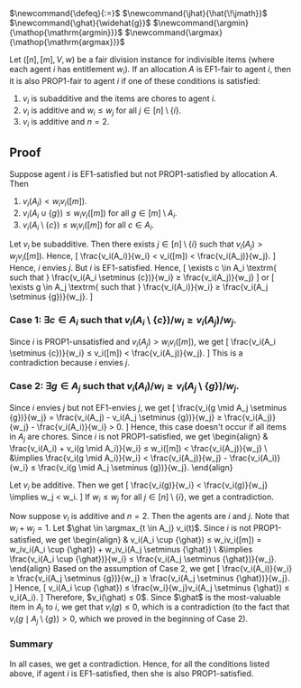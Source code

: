 <span class="invisible">
$\newcommand{\defeq}{:=}$
$\newcommand{\jhat}{\hat{\!\jmath}}$
$\newcommand{\ghat}{\widehat{g}}$
$\newcommand{\argmin}{\mathop{\mathrm{argmin}}}$
$\newcommand{\argmax}{\mathop{\mathrm{argmax}}}$
</span>

Let $([n], [m], V, w)$ be a fair division instance for indivisible items
(where each agent $i$ has entitlement $w_i$).
If an allocation $A$ is EF1-fair to agent $i$, then it is also PROP1-fair to agent $i$
if one of these conditions is satisfied:

1.  $v_i$ is subadditive and the items are chores to agent $i$.
2.  $v_i$ is additive and $w_i ≤ w_j$ for all $j \in [n] \setminus \{i\}$.
3.  $v_i$ is additive and $n=2$.

## Proof

Suppose agent $i$ is EF1-satisfied but not PROP1-satisfied by allocation $A$. Then

1.  $v_i(A_i) < w_iv_i([m])$.
2.  $v_i(A_i \cup \{g\}) ≤ w_iv_i([m])$ for all $g \in [m] \setminus A_i$.
3.  $v_i(A_i \setminus \{c\}) ≤ w_iv_i([m])$ for all $c \in A_i$.

Let $v_i$ be subadditive. Then there exists $j \in [n] \setminus \{i\}$
such that $v_i(A_j) > w_jv_i([m])$. Hence,
\[ \frac{v_i(A_i)}{w_i} < v_i([m]) < \frac{v_i(A_j)}{w_j}. \]
Hence, $i$ envies $j$. But $i$ is EF1-satisfied. Hence,
\[ \exists c \in A_i \textrm{ such that } \frac{v_i(A_i \setminus \{c\})}{w_i} ≥ \frac{v_i(A_j)}{w_j} \]
or
\[ \exists g \in A_j \textrm{ such that } \frac{v_i(A_i)}{w_i} ≥ \frac{v_i(A_j \setminus \{g\})}{w_j}. \]

### Case 1: $\exists c \in A_i$ such that $v_i(A_i \setminus \{c\})/w_i ≥ v_i(A_j)/w_j$.

Since $i$ is PROP1-unsatisfied and $v_i(A_j) > w_iv_i([m])$, we get
\[ \frac{v_i(A_i \setminus \{c\})}{w_i} ≤ v_i([m]) < \frac{v_i(A_j)}{w_j}. \]
This is a contradiction because $i$ envies $j$.

### Case 2: $\exists g \in A_j$ such that $v_i(A_i)/w_i ≥ v_i(A_j \setminus \{g\})/w_j$.

Since $i$ envies $j$ but not EF1-envies $j$, we get
\[ \frac{v_i(g \mid A_j \setminus \{g\})}{w_j}
= \frac{v_i(A_j) - v_i(A_j \setminus \{g\})}{w_j}
≥ \frac{v_i(A_j)}{w_j} - \frac{v_i(A_i)}{w_i} > 0. \]
Hence, this case doesn't occur if all items in $A_j$ are chores.
Since $i$ is not PROP1-satisfied, we get
\begin{align}
& \frac{v_i(A_i) + v_i(g \mid A_i)}{w_i} ≤ w_i([m]) < \frac{v_i(A_j)}{w_j}
\\ &\implies \frac{v_i(g \mid A_i)}{w_i} < \frac{v_i(A_j)}{w_j} - \frac{v_i(A_i)}{w_i}
    ≤ \frac{v_i(g \mid A_j \setminus \{g\})}{w_j}.
\end{align}

Let $v_i$ be additive. Then we get
\[ \frac{v_i(g)}{w_i} < \frac{v_i(g)}{w_j} \implies w_j < w_i. \]
If $w_i ≤ w_j$ for all $j \in [n] \setminus \{i\}$, we get a contradiction.

Now suppose $v_i$ is additive and $n=2$.
Then the agents are $i$ and $j$. Note that $w_i + w_j = 1$.
Let $\ghat \in \argmax_{t \in A_j} v_i(t)$.
Since $i$ is not PROP1-satisfied, we get
\begin{align}
& v_i(A_i \cup \{\ghat\}) ≤ w_iv_i([m]) = w_iv_i(A_i \cup \{\ghat\}) + w_iv_i(A_j \setminus \{\ghat\})
\\ &\implies \frac{v_i(A_i \cup \{\ghat\})}{w_i} ≤ \frac{v_i(A_j \setminus \{\ghat\})}{w_j}.
\end{align}
Based on the assumption of Case 2, we get
\[ \frac{v_i(A_i)}{w_i} ≥ \frac{v_i(A_j \setminus \{g\})}{w_j} ≥ \frac{v_i(A_j \setminus \{\ghat\})}{w_j}. \]
Hence,
\[ v_i(A_i \cup \{\ghat\}) ≤ \frac{w_i}{w_j}v_i(A_j \setminus \{\ghat\}) ≤ v_i(A_i). \]
Therefore, $v_i(\ghat) ≤ 0$.
Since $\ghat$ is the most-valuable item in $A_j$ to $i$, we get that $v_i(g) ≤ 0$,
which is a contradiction (to the fact that
$v_i(g \mid A_j \setminus \{g\}) > 0$, which we proved in the beginning of Case 2).

### Summary

In all cases, we get a contradiction.
Hence, for all the conditions listed above,
if agent $i$ is EF1-satisfied, then she is also PROP1-satisfied.
